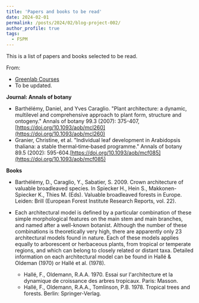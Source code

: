 ```yaml
---
title: 'Papers and books to be read'
date: 2024-02-01
permalink: /posts/2024/02/blog-project-002/
author_profile: true
tags:
  - FSPM
---
```


This is a list of papers and books selected to be read.

From:
  * [Greenlab Courses](https://greenlab.cirad.fr/GLUVED/html/index.html)
  * To be updated.

**Journal: Annals of botany**

* Barthélémy, Daniel, and Yves Caraglio. "Plant architecture: a dynamic, multilevel and comprehensive approach to plant form, structure and ontogeny." Annals of botany 99.3 (2007): 375-407, [https://doi.org/10.1093/aob/mcl260](https://doi.org/10.1093/aob/mcl260)
* Granier, Christine, et al. "Individual leaf development in Arabidopsis thaliana: a stable thermal‐time‐based programme." Annals of botany 89.5 (2002): 595-604.[https://doi.org/10.1093/aob/mcf085](https://doi.org/10.1093/aob/mcf085)


**Books**

* Barthélémy, D., Caraglio, Y., Sabatier, S. 2009. Crown architecture of valuable broadleaved species. In Spiecker H., Hein S., Makkonen-Spiecker K., Thies M. (Eds). Valuable broadleaved forests in Europe. Leiden: Brill (European Forest Institute Research Reports, vol. 22).

* Each architectural model is defined by a particular combination of these simple morphological features on the main stem and main branches, and named after a well-known botanist. Although the number of these combinations is theoretically very high, there are apparently only 23 architectural models found in nature. Each of these models applies equally to arborescent or herbaceous plants, from tropical or temperate regions, and which can belong to closely related or distant taxa. Detailed information on each architectural model can be found in Hallé & Oldeman (1970) or Hallé et al. (1978).
  * Hallé, F., Oldemann, R.A.A. 1970. Essai sur l'architecture et la dynamique de croissance des arbres tropicaux. Paris: Masson.
  * Hallé, F., Oldemann, R.A.A., Tomlinson, P.B. 1978. Tropical trees and forests. Berlin: Springer-Verlag.